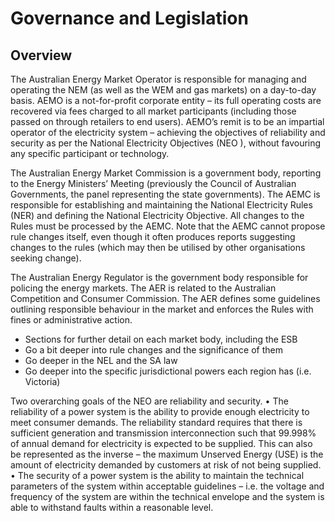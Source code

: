 # Governance and Legislation


## Overview

The Australian Energy Market Operator is responsible for managing and operating the NEM (as well as the WEM and gas markets) on a day-to-day basis. AEMO is a not-for-profit corporate entity – its full operating costs are recovered via fees charged to all market participants (including those passed on through retailers to end users). AEMO’s remit is to be an impartial operator of the electricity system – achieving the objectives of reliability and security as per the National Electricity Objectives (NEO ), without favouring any specific participant or technology.

The Australian Energy Market Commission is a government body, reporting to the Energy Ministers’ Meeting (previously the Council of Australian Governments, the panel representing the state governments). The AEMC is responsible for establishing and maintaining the National Electricity Rules (NER) and defining the National Electricity Objective. All changes to the Rules must be processed by the AEMC. Note that the AEMC cannot propose rule changes itself, even though it often produces reports suggesting changes to the rules (which may then be utilised by other organisations seeking change).

The Australian Energy Regulator is the government body responsible for policing the energy markets. The AER is related to the Australian Competition and Consumer Commission. The AER defines some guidelines outlining responsible behaviour in the market and enforces the Rules with fines or administrative action.


- Sections for further detail on each market body, including the ESB
- Go a bit deeper into rule changes and the significance of them
- Go deeper in the NEL and the SA law
- Go deeper into the specific jurisdictional powers each region has (i.e. Victoria)





Two overarching goals of the NEO are reliability and security.
•	The reliability of a power system is the ability to provide enough electricity to meet consumer demands. The reliability standard requires that there is sufficient generation and transmission interconnection such that 99.998% of annual demand for electricity is expected to be supplied. This can also be represented as the inverse – the maximum Unserved Energy (USE) is the amount of electricity demanded by customers at risk of not being supplied.
•	The security of a power system is the ability to maintain the technical parameters of the system within acceptable guidelines – i.e. the voltage and frequency of the system are within the technical envelope and the system is able to withstand faults within a reasonable level.


